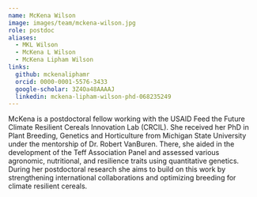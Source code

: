 ```yaml
---
name: McKena Wilson
image: images/team/mckena-wilson.jpg
role: postdoc
aliases:
  - MKL Wilson
  - McKena L Wilson
  - McKena Lipham Wilson
links:
  github: mckenaliphamr
  orcid: 0000-0001-5576-3433
  google-scholar: 3Z4Oa48AAAAJ
  linkedin: mckena-lipham-wilson-phd-068235249
---
```


McKena is a postdoctoral fellow working with the USAID Feed the Future Climate Resilient Cereals Innovation Lab (CRCIL). She received her PhD in Plant Breeding, Genetics and Horticulture from Michigan State University under the mentorship of Dr. Robert VanBuren. There, she aided in the development of the Teff Association Panel and assessed various agronomic, nutritional, and resilience traits using quantitative genetics. During her postdoctoral research she aims to build on this work by strengthening international collaborations and optimizing breeding for climate resilient cereals.
